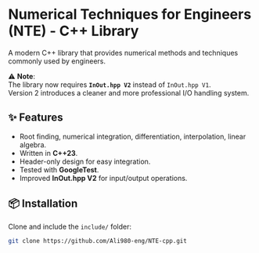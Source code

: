 # Numerical Techniques for Engineers (NTE) - C++ Library

A modern C++ library that provides numerical methods and techniques commonly used by engineers.

⚠️ **Note**:  
The library now requires **`InOut.hpp V2`** instead of `InOut.hpp V1`.  
Version 2 introduces a cleaner and more professional I/O handling system.

## ✨ Features
- Root finding, numerical integration, differentiation, interpolation, linear algebra.
- Written in **C++23**.
- Header-only design for easy integration.
- Tested with **GoogleTest**.
- Improved **InOut.hpp V2** for input/output operations.

## 📦 Installation
Clone and include the `include/` folder:

```bash
git clone https://github.com/Ali980-eng/NTE-cpp.git

